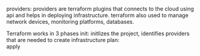 providers: providers are terraform plugins that connects to the cloud using api and helps in deploying infrastructure.
terraform also used to manage network devices, monitoring platforms, databases.

Terraform works in 3 phases
init: initlizes the project, identifies providers that are needed to create infrastructure
plan:  
apply